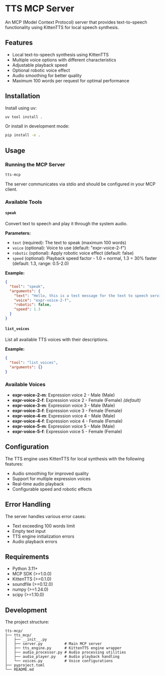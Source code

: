 # TTS MCP Server

An MCP (Model Context Protocol) server that provides text-to-speech functionality using KittenTTS for local speech synthesis.

## Features

- Local text-to-speech synthesis using KittenTTS
- Multiple voice options with different characteristics
- Adjustable playback speed
- Optional robotic voice effect
- Audio smoothing for better quality
- Maximum 100 words per request for optimal performance

## Installation

Install using uv:
```bash
uv tool install .
```

Or install in development mode:
```bash
pip install -e .
```

## Usage

### Running the MCP Server

```bash
tts-mcp
```

The server communicates via stdio and should be configured in your MCP client.

### Available Tools

#### `speak`
Convert text to speech and play it through the system audio.

**Parameters:**
- `text` (required): The text to speak (maximum 100 words)
- `voice` (optional): Voice to use (default: "expr-voice-2-f")
- `robotic` (optional): Apply robotic voice effect (default: false)
- `speed` (optional): Playback speed factor - 1.0 = normal, 1.3 = 30% faster (default: 1.3, range: 0.5-2.0)

**Example:**
```json
{
  "tool": "speak",
  "arguments": {
    "text": "Hello, this is a test message for the text to speech service.",
    "voice": "expr-voice-2-f",
    "robotic": false,
    "speed": 1.3
  }
}
```

#### `list_voices`
List all available TTS voices with their descriptions.

**Example:**
```json
{
  "tool": "list_voices",
  "arguments": {}
}
```

### Available Voices

- **expr-voice-2-m**: Expression voice 2 - Male (Male)
- **expr-voice-2-f**: Expression voice 2 - Female (Female) *(default)*
- **expr-voice-3-m**: Expression voice 3 - Male (Male)
- **expr-voice-3-f**: Expression voice 3 - Female (Female)
- **expr-voice-4-m**: Expression voice 4 - Male (Male)
- **expr-voice-4-f**: Expression voice 4 - Female (Female)
- **expr-voice-5-m**: Expression voice 5 - Male (Male)
- **expr-voice-5-f**: Expression voice 5 - Female (Female)

## Configuration

The TTS engine uses KittenTTS for local synthesis with the following features:
- Audio smoothing for improved quality
- Support for multiple expression voices
- Real-time audio playback
- Configurable speed and robotic effects

## Error Handling

The server handles various error cases:
- Text exceeding 100 words limit
- Empty text input
- TTS engine initialization errors
- Audio playback errors

## Requirements

- Python 3.11+
- MCP SDK (>=1.0.0)
- KittenTTS (>=0.1.0)
- soundfile (>=0.12.0)
- numpy (>=1.24.0)
- scipy (>=1.10.0)

## Development

The project structure:
```
tts-mcp/
├── tts_mcp/
│   ├── __init__.py
│   ├── server.py          # Main MCP server
│   ├── tts_engine.py      # KittenTTS engine wrapper
│   ├── audio_processor.py # Audio processing utilities
│   ├── audio_player.py    # Audio playback handling
│   └── voices.py          # Voice configurations
├── pyproject.toml
└── README.md
```
